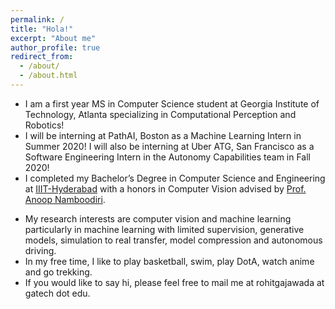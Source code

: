 ```yaml
---
permalink: /
title: "Hola!"
excerpt: "About me"
author_profile: true
redirect_from:
  - /about/
  - /about.html
---
```

<!-- <p align="right">
  <img src="https://rohitgajawada.github.io/files/background_image.jpg?raw=true" alt="Photo" style="width: 150px;"/>
</p> -->

* I am a first year MS in Computer Science student at Georgia Institute of Technology, Atlanta specializing in Computational Perception and Robotics!
* I will be interning at PathAI, Boston as a Machine Learning Intern in Summer 2020! I will also be interning at Uber ATG, San Francisco as a Software Engineering Intern in the Autonomy Capabilities team in Fall 2020!
* I completed my Bachelor’s Degree in Computer Science and Engineering at [IIIT-Hyderabad](https://www.iiit.ac.in/) with a honors in Computer Vision advised by [Prof. Anoop Namboodiri](https://faculty.iiit.ac.in/~anoop/).
<!-- * In Summer 2017, I interned at the ADAS group at [Computer Vision Center, UAB]() where I worked with [Prof. Antonio Lopez](http://www.cvc.uab.es/~antonio/) on domain adaptation of imitation learning agents in the CARLA simulator. -->
* My research interests are computer vision and machine learning particularly in machine learning with limited supervision, generative models, simulation to real transfer, model compression and autonomous driving.
* In my free time, I like to play basketball, swim, play DotA, watch anime and go trekking.
* If you would like to say hi, please feel free to mail me at rohitgajawada at gatech dot edu.
